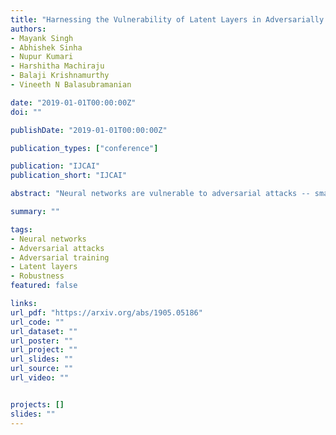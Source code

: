 ```yaml
---
title: "Harnessing the Vulnerability of Latent Layers in Adversarially Trained Models"
authors:
- Mayank Singh
- Abhishek Sinha
- Nupur Kumari
- Harshitha Machiraju
- Balaji Krishnamurthy
- Vineeth N Balasubramanian

date: "2019-01-01T00:00:00Z"
doi: ""

publishDate: "2019-01-01T00:00:00Z"

publication_types: ["conference"]

publication: "IJCAI"
publication_short: "IJCAI"

abstract: "Neural networks are vulnerable to adversarial attacks -- small visually imperceptible crafted noise which when added to the input drastically changes the output. The most effective method of defending against these adversarial attacks is to use the methodology of adversarial training. We analyze the adversarially trained robust models to study their vulnerability against adversarial attacks at the level of the latent layers. Our analysis reveals that contrary to the input layer which is robust to adversarial attack, the latent layer of these robust models are highly susceptible to adversarial perturbations of small magnitude. Leveraging this information, we introduce a new technique Latent Adversarial Training (LAT) which comprises of fine-tuning the adversarially trained models to ensure the robustness at the feature layers. We also propose Latent Attack (LA), a novel algorithm for construction of adversarial examples. LAT results in minor improvement in test accuracy and leads to a state-of-the-art adversarial accuracy against the universal first-order adversarial PGD attack which is shown for the MNIST, CIFAR-10, CIFAR-100 datasets."

summary: ""

tags:
- Neural networks
- Adversarial attacks
- Adversarial training
- Latent layers
- Robustness
featured: false

links:
url_pdf: "https://arxiv.org/abs/1905.05186"
url_code: ""
url_dataset: ""
url_poster: ""
url_project: ""
url_slides: ""
url_source: ""
url_video: ""


projects: []
slides: ""
---
```


